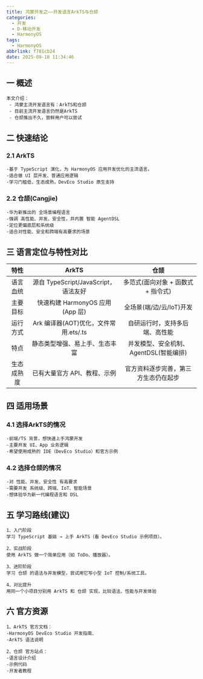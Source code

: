 ```yaml
---
title: 鸿蒙开发之——开发语言ArkTS与仓颉
categories:
  - 开发
  - D-移动开发
  - HarmonyOS
tags:
  - HarmonyOS
abbrlink: f781cb24
date: 2025-09-18 11:34:46
---
```

## 一 概述

```
本文介绍：
 - 鸿蒙主流开发语言有：ArkTS和仓颉
 - 目前主流开发语言仍然是ArkTS
 - 仓颉推出不久，尝鲜用户可以尝试
```

<!--more-->

## 二 快速结论

### 2.1 ArkTS

```
-基于 TypeScript 演化，为 HarmonyOS 应用开发优化的主流语言。
-适合做 UI 层开发、普通应用逻辑
-学习门槛低，生态成熟，DevEco Studio 原生支持
```

### 2.2 仓颉(Cangjie)

```
-华为新推出的 全场景编程语言
-强调 高性能、并发、安全性，并内置 智能 AgentDSL
-定位更偏底层和系统级
-适合对性能、安全和跨端有高要求的场景
```

## 三 语言定位与特性对比

|    特性    |                 ArkTS                 |                  仓颉                  |
| :--------: | :-----------------------------------: | :------------------------------------: |
|  语言血统  | 源自 TypeScript/JavaScript，语法友好  |   多范式(面向对象 + 函数式 + 指令式)   |
|  主要目标  |    快速构建 HarmonyOS 应用(App 层)    |        全场景(端/边/云/IoT)开发        |
|  运行方式  | Ark 编译器(AOT)优化，文件常用.ets/.ts |     自研运行时，支持多后端、高性能     |
|    特点    |    静态类型增强、易上手、生态丰富     | 并发模型、安全机制、AgentDSL(智能编排) |
| 生态成熟度 |     已有大量官方 API、教程、示例      |  官方资料逐步完善，第三方生态仍在起步  |

## 四 适用场景

### 4.1 选择ArkTS的情况

```
-前端/TS 背景，想快速上手鸿蒙开发
-主要开发 UI、App 业务逻辑
-希望使用成熟的 IDE（DevEco Studio）和官方示例
```

### 4.2 选择仓颉的情况

```
-对 性能、并发、安全性 有高要求
-需要开发 系统级、跨端、IoT、智能场景
-想体验华为新一代编程语言和 DSL
```

## 五 学习路线(建议)

```
1、入门阶段
学习 TypeScript 基础 → 上手 ArkTS（看 DevEco Studio 示例项目）。

2、实战阶段
使用 ArkTS 做一个简单应用（如 ToDo、播放器）。

3、进阶阶段
学习 仓颉 的语法与并发模型，尝试用它写小型 IoT 控制/系统工具。

4、对比提升
用同一个小项目分别用 ArkTS 和 仓颉 实现，比较语法、性能与开发体验
```

## 六 官方资源

```
1、ArkTS 官方文档：
-HarmonyOS DevEco Studio 开发指南、
-ArkTS 语法说明

2、仓颉 官方站点：
-语言设计介绍
-示例代码
-开发者教程
```

